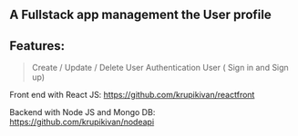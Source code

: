 ## A Fullstack app management the User profile

## Features:
> Create / Update / Delete User
> Authentication User ( Sign in and Sign up)

Front end with React JS: https://github.com/krupikivan/reactfront

Backend with Node JS and Mongo DB: https://github.com/krupikivan/nodeapi
